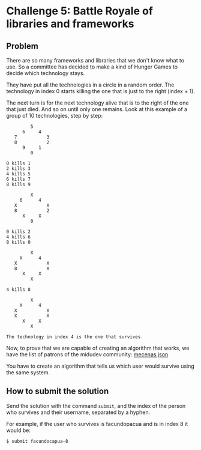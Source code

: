 # Challenge 5: Battle Royale of libraries and frameworks

## Problem

There are so many frameworks and libraries that we don't know what to use. So a committee has decided to make a kind of Hunger Games to decide which technology stays.

They have put all the technologies in a circle in a random order. The technology in index 0 starts killing the one that is just to the right (index + 1).

The next turn is for the next technology alive that is to the right of the one that just died. And so on until only one remains. Look at this example of a group of 10 technologies, step by step:

```
         5
      6     4
   7           3
   8           2
      9     1
         0

0 kills 1
2 kills 3
4 kills 5
6 kills 7
8 kills 9

         X
     6      4
   X           X
   8           2
      X     X
         0

0 kills 2
4 kills 6
8 kills 0

         X
     X      4
   X           X
   8           X
      X     X
         X

4 kills 8

         X
     X      4
   X           X
   X           X
      X     X
         X

The technology in index 4 is the one that survives.
```

Now, to prove that we are capable of creating an algorithm that works, we have the list of patrons of the midudev community: [mecenas.json](/files/mecenas.json)

You have to create an algorithm that tells us which user would survive using the same system.

## How to submit the solution

Send the solution with the command `submit`, and the index of the person who survives and their username, separated by a hyphen.

For example, if the user who survives is facundopacua and is in index 8 it would be:

```
$ submit facundocapua-8
```
